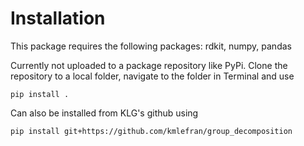 # Installation

This package requires the following packages: rdkit, numpy, pandas

Currently not uploaded to a package repository like PyPi. Clone the repository to a local folder, navigate to the folder in Terminal and use

```pip install .```

Can also be installed from KLG's github using

```pip install git+https://github.com/kmlefran/group_decomposition```
